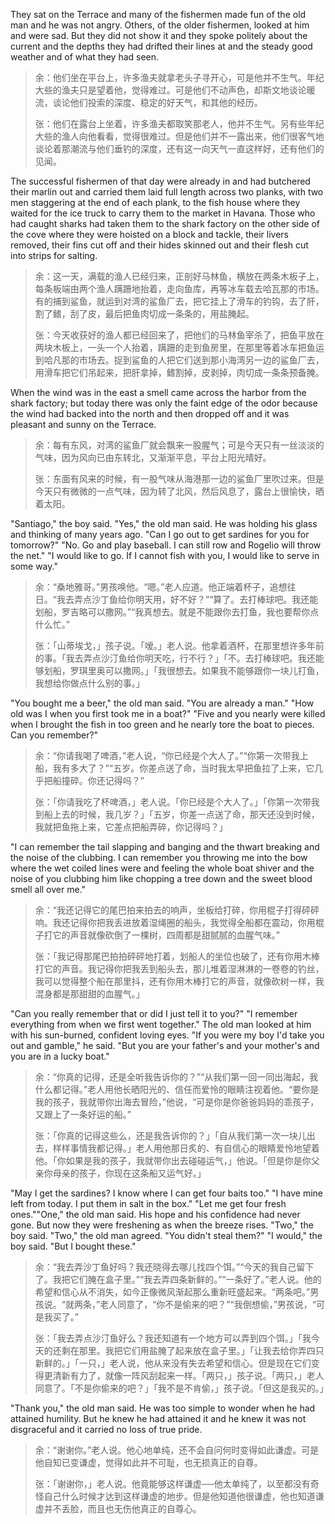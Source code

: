 They sat on the Terrace and many of the fishermen made fun of the old man and he was not angry. Others, of the older fishermen, looked at him and were sad. But they did not show it and they spoke politely about the current and the depths they had drifted their lines at and the steady good weather and of what they had seen.

> 余：他们坐在平台上，许多渔夫就拿老头子寻开心，可是他并不生气。年纪大些的渔夫只是望着他，觉得难过。可是他们不动声色，却斯文地谈论暖流，谈论他们投索的深度、稳定的好天气，和其他的经历。
> 
> 张：他们在露台上坐着，许多渔夫都取笑那老人，他并不生气。另有些年纪大些的渔人向他看看，觉得很难过。但是他们并不一露出来，他们很客气地谈论着那潮流与他们垂钓的深度，还有这一向天气一直这样好，还有他们的见闻。

The successful fishermen of that day were already in and had butchered their marlin out and carried them laid full length across two planks, with two men staggering at the end of each plank, to the fish house where they waited for the ice truck to carry them to the market in Havana. Those who had caught sharks had taken them to the shark factory on the other side of the cove where they were hoisted on a block and tackle, their livers removed, their fins cut off and their hides skinned out and their flesh cut into strips for salting.
> 余：这一天，满载的渔人已经归来，正剖好马林鱼，横放在两条木板子上，每条板端由两个渔人蹒跚地抬着，走向鱼库，再等冰车载去哈瓦那的市场。有的捕到鲨鱼，就运到对湾的鲨鱼厂去，把它挂上了滑车的钓钩，去了肝，割了鳍，刮了皮，最后把鱼肉切成一条条的，用盐腌起。
> 
> 张：今天收获好的渔人都已经回来了，把他们的马林鱼宰杀了，把鱼平放在两块木板上，一头一个人抬着，蹒跚的走到鱼房里，在那里等着冰车把鱼运到哈凡那的市场去。捉到鲨鱼的人把它们送到那小海湾另一边的鲨鱼厂去，用滑车把它们吊起来，把肝拿掉，鳍割掉，皮剥掉，肉切成一条条预备腌。 

When the wind was in the east a smell came across the harbor from the shark factory; but today there was only the faint edge of the odor because the wind had backed into the north and then dropped off and it was pleasant and sunny on the Terrace. 
> 余：每有东风，对湾的鲨鱼厂就会飘来一股腥气；可是今天只有一丝淡淡的气味，因为风向已由东转北，又渐渐平息，平台上阳光晴好。
>
> 张：东面有风来的时候，有一股气味从海港那一边的鲨鱼厂里吹过来。但是今天只有微微的一点气味，因为转了北风，然后风息了，露台上很愉快，晒着太阳。

"Santiago," the boy said. "Yes," the old man said. He was holding his glass and thinking of many years ago. "Can I go out to get sardines for you for tomorrow?" "No. Go and play baseball. I can still row and Rogelio will throw the net." "I would like to go. If I cannot fish with you, I would like to serve in some way."
> 余：“桑地雅哥。”男孩唤他。“嗯。”老人应道。他正端着杯子，追想往日。“我去弄点沙丁鱼给你明天用，好不好？”“算了。去打棒球吧。我还能划船，罗吉略可以撒网。”“我真想去。就是不能跟你去打鱼，我也要帮你点什么忙。”
>
> 张：「山蒂埃戈，」孩子说。「嗳。」老人说。他拿着酒杯，在那里想许多年前的事。「我去弄点沙汀鱼给你明天吃，行不行？」「不。去打棒球吧。我还能够划船，罗琪里奥可以撒网。」「我很想去。如果我不能够跟你一块儿打鱼，我想给你做点什么别的事。」

"You bought me a beer," the old man said. "You are already a man." "How old was I when you first took me in a boat?" "Five and you nearly were killed when I brought the fish in too green and he nearly tore the boat to pieces. Can you remember?" 
> 余：“你请我喝了啤酒，”老人说，“你已经是个大人了。”“你第一次带我上船，我有多大了？”“五岁。你差点送了命，当时我太早把鱼拉了上来，它几乎把船撞碎。你还记得吗？”
>
> 张：「你请我吃了杯啤酒，」老人说。「你已经是个大人了。」「你第一次带我到船上去的时候，我几岁？」「五岁，你差一点送了命，那天还没到时候，我就把鱼拖上来，它差点把船弄碎，你记得吗？」

"I can remember the tail slapping and banging and the thwart breaking and the noise of the clubbing. I can remember you throwing me into the bow where the wet coiled lines were and feeling the whole boat shiver and the noise of you clubbing him like chopping a tree down and the sweet blood smell all over me."
> 余：“我还记得它的尾巴拍来拍去的响声，坐板给打碎，你用棍子打得砰砰响。我还记得你把我丢进放着湿绳圈的船头，我觉得全船都在震动，你用棍子打它的声音就像砍倒了一棵树，四周都是甜腻腻的血腥气味。”
>
> 张：「我记得那尾巴拍拍砰砰地打着，划船人的坐位也破了，还有你用木棒打它的声音。我记得你把我丢到船头去，那儿堆着湿淋淋的一卷卷的钓丝，我可以觉得整个船在那里抖，还有你用木棒打它的声音，就像砍树一样，我混身都是那甜甜的血腥气。」

"Can you really remember that or did I just tell it to you?" "I remember everything from when we first went together." The old man looked at him with his sun-burned, confident loving eyes. "If you were my boy I'd take you out and gamble," he said. "But you are your father's and your mother's and you are in a lucky boat." 
> 余：“你真的记得，还是全听我告诉你的？”“从我们第一回一同出海起，我什么都记得。”老人用他长晒阳光的、信任而爱怜的眼睛注视着他。“要你是我的孩子，我就带你出海去冒险，”他说，“可是你是你爸爸妈妈的乖孩子，又跟上了一条好运的船。”
>
> 张：「你真的记得这些么，还是我告诉你的？」「自从我们第一次一块儿出去，样样事情我都记得。」老人用他那日炙的、有自信心的眼睛爱怜地望着他。「你如果是我的孩子，我就带你出去碰碰运气，」他说。「但是你是你父亲你母亲的孩子，你现在这条船又运气好。」

"May I get the sardines? I know where I can get four baits too." "I have mine left from today. I put them in salt in the box." "Let me get four fresh ones.""One," the old man said. His hope and his confidence had never gone. But now they were freshening as when the breeze rises. "Two," the boy said. "Two," the old man agreed. "You didn't steal them?" "I would," the boy said. "But I bought these." 
> 余：“我去弄沙丁鱼好吗？我还晓得去哪儿找四个饵。”“今天的我自己留下了。我把它们腌在盒子里。”“我去弄四条新鲜的。”“一条好了。”老人说。他的希望和信心从不消失，如今正像微风渐起那么重新旺盛起来。“两条吧。”男孩说。“就两条，”老人同意了，“你不是偷来的吧？”“我倒想偷，”男孩说，“可是我买了。”
>
> 张：「我去弄点沙汀鱼好么？我还知道有一个地方可以弄到四个饵。」「我今天的还剩在那里。我把它们用盐腌了起来放在盒子里。」「让我去给你弄四只新鲜的。」「一只，」老人说，他从来没有失去希望和信心。但是现在它们变得更清新有力了，就像一阵风刮起来一样。「两只，」孩子说。「两只，」老人同意了。「不是你偷来的吧？」「我不是不肯偷，」孩子说。「但这是我买的。」

"Thank you," the old man said. He was too simple to wonder when he had attained humility. But he knew he had attained it and he knew it was not disgraceful and it carried no loss of true pride.
> 余：“谢谢你。”老人说。他心地单纯，还不会自问何时变得如此谦虚。可是他自知已变谦虚，觉得如此并不可耻，也无损真正的自尊。
>
> 张：「谢谢你，」老人说。他竟能够这样谦虚──他太单纯了，以至都没有奇怪自己什么时候才达到这样谦虚的地步。但是他知道他很谦虚，他也知道谦虚并不丢脸，而且也无伤他真正的自尊心。